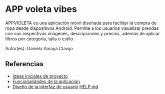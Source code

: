 # APP voleta vibes
APPVIOLETA es una aplicación móvil diseñada para facilitar la compra de ropa desde dispositivos Android. Permite a los usuarios visualizar prendas con sus respectivas imágenes, descripciones y precios, además de aplicar filtros por categoría, talla o estilo.

Autor(es): Daniela Amaya Clavijo

## Referencias

- [Ideas iniciales de proyecto](docs/ideas.md)
- [Funcionalidades de la aplicación](docs/funcionalidades.md)
- [Diseño de la interfaz de usuario](docs/ui.md)
[HELP.md](HELP.md)
